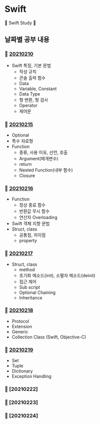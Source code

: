 # Swift
:iphone: Swift Study :iphone:

## 날짜별 공부 내용

### :apple: [20210210](https://www.notion.so/0210-Swift-dda1886f8cb843309a20205c3f2e641f)
* Swift 특징, 기본 문법
  * 작성 규칙 
  * 콘솔 출력 함수 
  * Data
  * Variable, Constant
  * Data Type
  * 형 변환, 형 검사 
  * Operator
  * 제어문


### :apple: [20210215](https://www.notion.so/0215-Swift-7cfaf3ca520647b49e7248130687d3a7)
* Optional
* 특수 자료형 
* Function
  * 종류, 사용 이유, 선언, 호출 
  * Argument(매개변수)
  * return
  * Nested Function(내부 함수)
  * Closure

### :apple: [20210216](https://www.notion.so/0216-Swift-822d37edad8541bc8be3bcaa66bfdada)
* Function
  * 정상 종료 함수
  * 반환값 무시 함수
  * 연산자 Overloading
* Swift 객체 지향 문법
* Struct, class
  * 공통점, 차이점 
  * property

### :apple: [20210217](https://www.notion.so/0217-Swift-993de6efa6704329ab027ae0c0690da8)
* Struct, class
  * method
  * 초기화 메소드(init), 소멸자 메소드(deinit)
  * 접근 제어 
  * Sub script
  * Optional Chaining 
  * Inheritance

### :apple: [20210218](https://www.notion.so/0218-Swift-3e9f69a66d494a498dbcde931920e098)
* Protocol
* Extension
* Generic
* Collection Class (Swift, Objective-C)

### :apple: [20210219](https://www.notion.so/0219-Swift-130f7dbca84547f6aeda5d8144f3a4cd)
* Set
* Tuple
* Dictionary
* Exception Handling

### :apple: [20210222]
### :apple: [20210223]
### :apple: [20210224]
